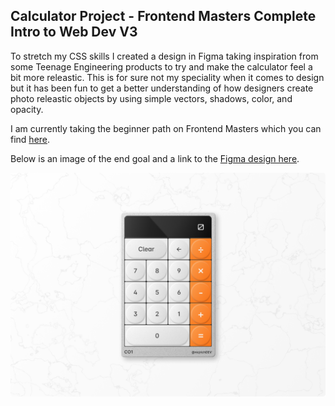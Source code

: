 ## Calculator Project - Frontend Masters Complete Intro to Web Dev V3

To stretch my CSS skills I created a design in Figma taking inspiration from some Teenage Engineering products to try and make the calculator feel a bit more releastic. This is for sure not my speciality when it comes to design but it has been fun to get a better understanding of how designers create photo releastic objects by using simple vectors, shadows, color, and opacity.

I am currently taking the beginner path on Frontend Masters which you can find [here](https://frontendmasters.com/learn/beginner/).

Below is an image of the end goal and a link to the [Figma design here](https://www.figma.com/file/fajda74laDj9KrCTOT2tPX/Calculator?type=design&node-id=1%3A2&mode=design&t=uUYMmJLssoqXPNhd-1).

![Figma Design](https://raw.githubusercontent.com/nicjrichDEV/calculator/main/images/figma-design.png)
